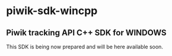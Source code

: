 # piwik-sdk-wincpp

## Piwik tracking API C++ SDK for WINDOWS

This SDK is being now prepared and will be here available soon.

